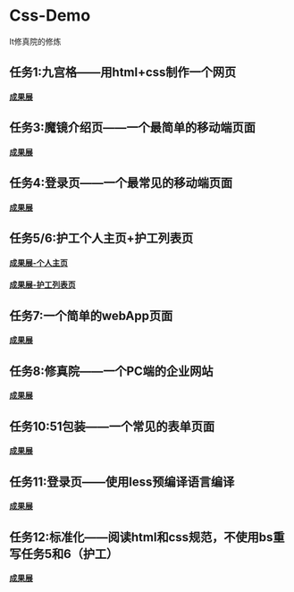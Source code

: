 # Css-Demo
It修真院的修炼
## 任务1:九宫格——用html+css制作一个网页
#### <a href="https://guixu40.github.io/Css-Demo/test1/index.html">成果展</a>

## 任务3:魔镜介绍页——一个最简单的移动端页面
#### <a href="https://guixu40.github.io/Css-Demo/test3/index.html">成果展</a>

## 任务4:登录页——一个最常见的移动端页面
#### <a href="https://guixu40.github.io/Css-Demo/test4/index.html">成果展</a>

## 任务5/6:护工个人主页+护工列表页
#### <a href="https://guixu40.github.io/Css-Demo/nurse/index.html">成果展-个人主页</a>
#### <a href="https://guixu40.github.io/Css-Demo/nurse/listOfWorkers.html">成果展-护工列表页</a>

## 任务7:一个简单的webApp页面
#### <a href="https://guixu40.github.io/Css-Demo/test7/index.html">成果展</a>

## 任务8:修真院——一个PC端的企业网站
#### <a href="https://guixu40.github.io/Css-Demo/test8/index.html">成果展</a>

## 任务10:51包装——一个常见的表单页面
#### <a href="https://guixu40.github.io/Css-Demo/test10/index.html">成果展</a>

## 任务11:登录页——使用less预编译语言编译
#### <a href="https://guixu40.github.io/Css-Demo/test11/index.html">成果展</a>

## 任务12:标准化——阅读html和css规范，不使用bs重写任务5和6（护工）
#### <a href="https://guixu40.github.io/Css-Demo/test12/index.html">成果展</a>
